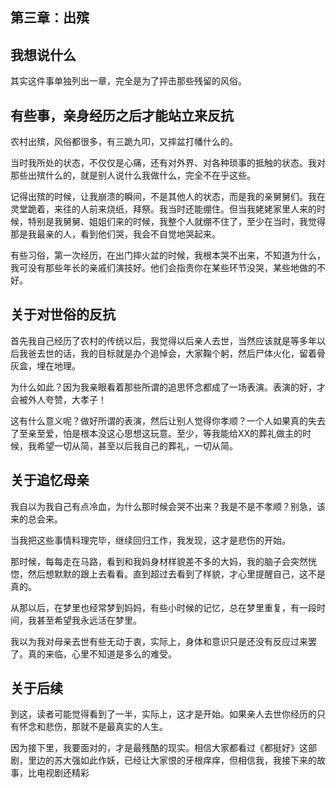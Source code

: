 ## 第三章：出殡

## 我想说什么

其实这件事单独列出一章，完全是为了抨击那些残留的风俗。

## 有些事，亲身经历之后才能站立来反抗

农村出殡，风俗都很多，有三跪九叩，又摔盆打幡什么的。

当时我所处的状态，不仅仅是心痛，还有对外界、对各种琐事的抵触的状态。我对那些出殡什么的，就是别人说什么我做什么，完全不在乎这些。

记得出殡的时候，让我崩溃的瞬间，不是其他人的状态，而是我的亲舅舅们。我在灵堂跪着，来往的人前来烧纸，拜祭。我当时还能绷住。但当我姥姥家里人来的时候，特别是我舅舅、姐姐们来的时候，我整个人就绷不住了，至少在当时，我觉得那是我最亲的人，看到他们哭，我会不自觉地哭起来。

有些习俗，第一次经历，在出门摔火盆的时候，我根本哭不出来，不知道为什么，我可没有那些年长的亲戚们演技好。他们会指责你在某些环节没哭，某些地做的不好。

## 关于对世俗的反抗
首先我自己经历了农村的传统以后，我觉得以后亲人去世，当然应该就是等多年以后我爸去世的话，我的目标就是办个追悼会，大家鞠个躬，然后尸体火化，留着骨灰盒，埋在地理。

为什么如此？因为我亲眼看着那些所谓的追思怀念都成了一场表演。表演的好，才会被外人夸赞，大孝子！

这有什么意义呢？做好所谓的表演，然后让别人觉得你孝顺？一个人如果真的失去了至亲至爱，怕是根本没这心思想这玩意。至少，等我能给XX的葬礼做主的时候，我希望一切从简，甚至以后我自己的葬礼，一切从简。

## 关于追忆母亲
我自以为我自己有点冷血，为什么那时候会哭不出来？我是不是不孝顺？别急，该来的总会来。

当我把这些事情料理完毕，继续回归工作，我发现，这才是悲伤的开始。

那时候，每每走在马路，看到和我妈身材样貌差不多的大妈，我的脑子会突然恍惚，然后想默默的跟上去看看。直到超过去看到了样貌，才心里提醒自己，这不是真的。

从那以后，在梦里也经常梦到妈妈，有些小时候的记忆，总在梦里重复，有一段时间，我甚至希望我永远活在梦里。

我以为我对母亲去世有些无动于衷，实际上，身体和意识只是还没有反应过来罢了。真的来临，心里不知道是多么的难受。

## 关于后续
到这，读者可能觉得看到了一半，实际上，这才是开始。如果亲人去世你经历的只有怀念和悲伤，那就不是最真实的人生。

因为接下里，我要面对的，才是最残酷的现实。相信大家都看过《都挺好》这部剧，里边的苏大强如此作妖，已经让大家恨的牙根痒痒，但相信我，我接下来的故事，比电视剧还精彩
